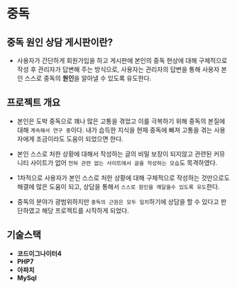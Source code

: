 # 중독 

## 중독 원인 상담 게시판이란?

- 사용자가 간단하게 회원가입을 하고 게시판에 본인의 중독 현상에 대해 구체적으로 작성 후 관리자가 답변해 주는 방식으로, 사용자는 관리자의 답변을 통해 사용자 본인 스스로 중독의 **원인**을 알아낼 수 있도록 유도한다.


## 프로젝트 개요

- 본인은 도박 중독으로 꽤나 많은 고통을 겪었고 이를 극복하기 위해 중독의 본질에 대해 `계속해서 연구 중`이다. 내가 습득한 지식을 현재 중독에 빠져 고통을 겪는 사용자에게 조금이라도 도움이 되었으면 한다.

- 본인 스스로 처한 상황에 대해서 작성하는 글의 비밀 보장이 되지않고 관련된 커뮤니티 사이트가 없어 `전혀 관련 없는 사이트에서 글을 작성하는 모습`도 목격하였다.

- 1차적으로 사용자가 본인 스스로 처한 상황에 대해 구체적으로 작성하는 것만으로도 해결에 많은 도움이 되고, 상담을 통해서 `스스로 원인을 깨달을수 있도록 유도`한다.

- 중독의 분야가 광범위하지만 `중독의 근원은 모두 일치`하기에 상담을 할 수 있다고 판단하였고 해당 프로젝트를 시작하게 되었다.

## 기술스택

- **코드이그나이터4**
- **PHP7**
- **아파치**
- **MySql**
